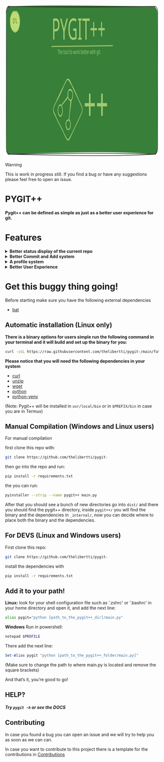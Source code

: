 <p align="center">
    <img src="static/logo_pygit2.svg" width="2000" height="500"/>
</p>

> [!WARNING]
> This is work in progress still.
> If you find a bug or have any suggestions
> please feel free to open an issue.

# PYGIT++
**Pygit++ can be defined as simple as just as a better user
experience for git.**


# Features 

<details>
<summary  style="font-size: 1em; font-weight: bold;">Better status display of the current repo</summary>

#### So you can understand better what's going on!!

![template](static/img1.png)

</details>

<details>
<summary  style="font-size: 1em; font-weight: bold;">Better Commit and Add system</summary>

#### Commit
![template](static/img2.png)

#### Add
![template](static/img3.png)

</details>

<details>
<summary  style="font-size: 1em; font-weight: bold;">A profile system</summary>

#### so you can work with multiple github accounts 

#### Examples coming soon...

</details>

<details>
<summary  style="font-size: 1em; font-weight: bold;">Better User Experience</summary>

### Pygit++ has been designed to bring a better and modern experience when working with git in your terminal by:

- **More Verbose But Just The Necessary**:
    
    Pygit++ is general more verbose than git making it easier for you to understand what is going on.

- **A Modern Touch**:

    Pygit++ has been designed to have a colorful and modern experience.
    
- **More Abstraction = Easier To Use**:

    Pygit++ has been implemented with simpler commands this so user can have a better workflow 


</details>


# Get this buggy thing going!

Before starting make sure you have the following external
dependencies

- [bat](https://github.com/sharkdp/bat)



## Automatic installation (Linux only)

**There is a binary options for users simple
run the following command in your terminal
and it will build and set up the binary for you:**


```bash
curl -sSL https://raw.githubusercontent.com/thelibertti/pygit-/main/father.sh | bash -s -- -I
```


**Please notice that you will need the following 
dependencies in your system**

- [curl](https://curl.se/)
- [unzip](https://linux.die.net/man/1/unzip)
- [wget](https://linux.die.net/man/1/wget)
- [python](https://www.python.org/)
- [python-venv](https://docs.python.org/3/library/venv.html)


(Note: Pygit++ will be installed in ```usr/local/bin``` or in ```$PREFIX/bin``` in 
case you are in Termux)

## Manual Compilation (Windows and Linux users)

For manual compilation 

first clone this repo with:

```bash
git clone https://github.com/thelibertti/pygit-
```

then go into the repo and run: 

```bash
pip install -r requirements.txt
```

the you can run:

```bash
pyinstaller --strip --name pygit++ main.py
```

After that you should see a bunch of new directories 
go into `dist/` and there you should find the pygit++ directory,
inside `pygit++/` you will find the binary and the dependencies 
in `_internal/`, now you can decide where to place both the binary 
and the dependencies.


##  For DEVS (Linux and Windows users)

First clone this repo:

```bash
git clone https://github.com/thelibertti/pygit-
```

install the dependencies with

```bash
pip install -r requirements.txt
```

## Add it to your path!

**Linux:**
look for your shell configuration file such as '.zshrc' or '.bashrc'
in your home directory and open it, and add the next line:
```bash
alias pygit="python [path_to_the_pygit++_dir]/main.py"
```


**Windows**
Run in powershell:
```powershell
notepad $PROFILE
```

There add the next line:
```powershell
Set-Alias pygit "python [path_to_the_pygit++_folder/main.py]"
```

(Make sure to change the path to where main.py is 
located and remove the square brackets)

And that’s it, you’re good to go!

## HELP?

##### Try ```pygit -h``` or see the DOCS


## Contributing

In case you found a bug you can open an issue and we will try to help
you as soon as we can can. 

In case you want to contribute to this project there is a template
for the contributions in [Contributions](DOCS/contributions.md)
